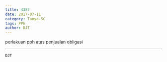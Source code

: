```yaml
---
title: 4387
date: 2017-07-11
category: Tanya-SC
tags: PPh
author: DJT
---
```


perlakuan pph atas penjualan obligasi

---



`DJT`

